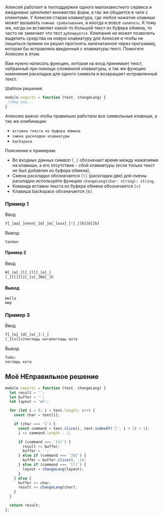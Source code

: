 Алексей работает в техподдержке одного малоизвестного сервиса и ежедневно заполняет множество форм, а так же общается в чате с клиентами. У Алексея старая клавиатура, где любое нажатие клавиши может вызывать `ложные срабатывания`, а иногда и вовсе `залипать`. К тому же, когда он вставляет какой-то большой текст из буфера обмена, то часто не замечает что тест `дублируется`. Компания не может позволить выделить средства на новую клавиатуру для Алексея и чтобы не лишиться премии он решил прогонять напечатанное через программу, которая бы исправляла введенный с клавиатуры текст. Помогите Алексею в этом.

Вам нужно написать функцию, которая на вход принимает текст, набранный при помощи сломанной клавиатуры, а так же функцию изменения раскладки для одного символа и возвращает исправленный текст.

Шаблон решения:
```js
module.exports = function (text, changeLang) {
 //Ваш код...
}
```
Алексею важно чтобы правильно работали все символьные клавиши, а так же комбинации:
- `вставка текста из буфера обмена`
- `смена раскладки клавиатуры`
- `backspace`

Пояснение к примерам:
- Во входных данных символ `[_]` обозначает время между нажатиями на клавиши, а его отсутствие - сбой клавиатуры (если только текст не был добавлен из буфера обмена),
- Смена раскладки обозначается `[l]` (раскладки две) для смены раскладки используйте функцию `changeLang(char: string): string`,
- Команда вставки текста из буфера обмена обозначается `[v]`
- Клавиша backspace обозначается `[b]`

### Пример 1
Ввод	
```js
Y[_]aa[_]nnnn[_]d[_]e[_]xxx[_]![_][b][b][b]
```
Вывод: 
``` 
Yandex
```
#### Пример 2
Ввод	
```js
H[_]e[_]l[_]ll[_]o[_]
[_][l][l][_]v[_]bb[_]h
```
#### Вывод 
``` 
Hello
мир
``` 
### Пример 3
Ввод	
```js
T[_]o[_]d[_]o[_]:[_]
[_][v][v]погладь котапогладь кота
```
Вывод:
``` 
Todo:
погладь кота
``` 

## Моё НЕправильное решение
```js
module.exports = function (text, changeLang) {
  let result = '';
  let buffer = '';
  let layout = 'en';

  for (let i = 0; i < text.length; i++) {
    const char = text[i];

    if (char === '[') {
      const command = text.slice(i, text.indexOf(']', i + 1) + 1);
      i += command.length - 1;

      if (command === '[v]') {
        result += buffer;
        buffer = '';
      } else if (command === '[b]') {
        buffer = buffer.slice(0, -1);
      } else if (command === '[l]') {
        layout = changeLang(layout);
      }
    } else {
      buffer += char;
      result += changeLang(char);
    }
  }

  return result;
};
```